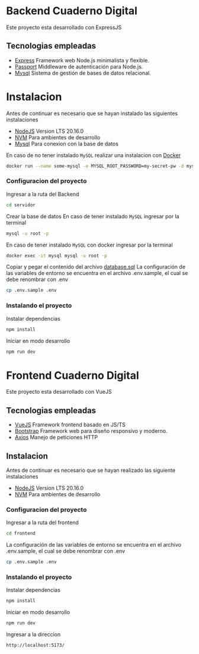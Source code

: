 # Backend Cuaderno Digital

Este proyecto esta desarrollado con ExpressJS

## Tecnologias empleadas

- [Express](https://expressjs.com/es/) Framework web Node.js minimalista y flexible.
- [Passport](https://www.passportjs.org/) Middleware de autenticación para Node.js.
- [Mysql](https://www.mysql.com/) Sistema de gestión de bases de datos relacional.

# Instalacion

Antes de continuar es necesario que se hayan instalado las siguientes instalaciones

- [NodeJS](https://nodejs.org/en) Version LTS 20.16.0
- [NVM](https://github.com/nvm-sh/nvm) Para ambientes de desarrollo
- [Mysql](https://www.mysql.com/) Para conexion con la base de datos

En caso de no tener instalado `MySQL` realizar una instalacion con [Docker](https://docs.docker.com/)

```bash
docker run --name some-mysql -e MYSQL_ROOT_PASSWORD=my-secret-pw -d mysql:latest
```

### Configuracion del proyecto

Ingresar a la ruta del Backend

```bash
cd servidor
```

Crear la base de datos
En caso de tener instalado `MySQL` ingresar por la terminal

```bash
mysql -u root -p
```

En caso de tener instalado `MySQL` con docker ingresar por la terminal

```bash
docker exec -it mysql mysql -u root -p
```

Copiar y pegar el contenido del archivo [database.sql](servidor/database/database.sql)
La configuración de las variables de entorno se encuentra en el archivo .env.sample, el cual se debe renombrar con .env

```bash
cp .env.sample .env
```

### Instalando el proyecto

Instalar dependencias

```bash
npm install
```

Iniciar en modo desarrollo

```bash
npm run dev
```

# Frontend Cuaderno Digital

Este proyecto esta desarrollado con VueJS

## Tecnologias empleadas

- [VueJS](https://vuejs.org/) Framework frontend basado en JS/TS
- [Bootstrap](https://getbootstrap.com/) Framework web para diseño responsivo y moderno.
- [Axios](https://axios-http.com/) Manejo de peticiones HTTP

## Instalacion

Antes de continuar es necesario que se hayan realizado las siguiente instalaciones

- [NodeJS](https://nodejs.org/en) Version LTS 20.16.0
- [NVM](https://github.com/nvm-sh/nvm) Para ambientes de desarrollo

### Configuracion del proyecto

Ingresar a la ruta del frontend

```bash
cd frontend
```

La configuración de las variables de entorno se encuentra en el archivo .env.sample, el cual se debe renombrar con .env

```bash
cp .env.sample .env
```

### Instalando el proyecto

Instalar dependencias

```bash
npm install
```

Iniciar en modo desarrollo

```bash
npm run dev
```

Ingresar a la direccion

```bash
http://localhost:5173/
```
